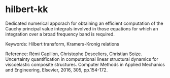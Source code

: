 # hilbert-kk
Dedicated numerical apporach for obtaining an efficient computation of the Cauchy principal value integrals involved in those equations 
for which an integration over a broad frequency band is required. 

Keywords: Hilbert transform, Kramers-Kronig relations

Reference: Rémi Capillon, Christophe Desceliers, Christian Soize. Uncertainty quantification in computational
           linear structural dynamics for viscoelastic composite structures. Computer Methods in Applied
           Mechanics and Engineering, Elsevier, 2016, 305, pp.154-172.
